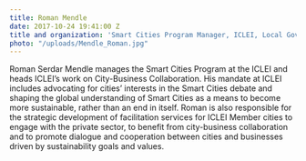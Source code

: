 ```yaml
---
title: Roman Mendle
date: 2017-10-24 19:41:00 Z
title and organization: 'Smart Cities Program Manager, ICLEI, Local Governments for Sustainability'
photo: "/uploads/Mendle_Roman.jpg"
---
```


Roman Serdar Mendle manages the Smart Cities Program at the ICLEI and heads ICLEI’s work on City-Business Collaboration. His mandate at ICLEI includes advocating for cities’ interests in the Smart Cities debate and shaping the global understanding of Smart Cities as a means to become more sustainable, rather than an end in itself. Roman is also responsible for the strategic development of facilitation services for ICLEI Member cities to engage with the private sector, to benefit from city-business collaboration and to promote dialogue and cooperation between cities and businesses driven by sustainability goals and values.
